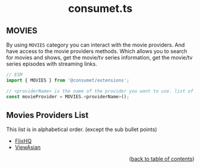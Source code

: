 <h1 align="center">consumet.ts</h1>

<h2>MOVIES</h2>

By using `MOVIES` category you can interact with the movie providers. And have access to the movie providers methods. Which allows you to search for movies and shows, get the movie/tv series information, get the movie/tv series episodes with streaming links.

```ts
// ESM
import { MOVIES } from '@consumet/extensions';

// <providerName> is the name of the provider you want to use. list of the proivders is below.
const movieProvider = MOVIES.<providerName>();
```

## Movies Providers List
This list is in alphabetical order. (except the sub bullet points)

- [FlixHQ](../providers/flixhq.md)
- [ViewAsian](../providers/viewAsian.md)

<p align="end">(<a href="https://github.com/consumet/extensions/blob/master/docs">back to table of contents</a>)</p>